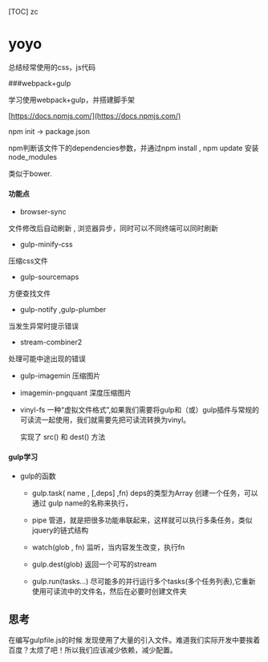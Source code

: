 [TOC] zc

# yoyo
总结经常使用的css，js代码

###webpack+gulp
	
学习使用webpack+gulp，并搭建脚手架


[https://docs.npmjs.com/](https://docs.npmjs.com/)

npm init -> package.json

npm判断该文件下的dependencies参数，并通过npm install , npm update 安装 node_modules

类似于bower.

#### 功能点

* browser-sync

文件修改后自动刷新 , 浏览器异步，同时可以不同终端可以同时刷新

* gulp-minify-css

压缩css文件

* gulp-sourcemaps

方便查找文件

* gulp-notify ,gulp-plumber

当发生异常时提示错误 

* stream-combiner2

处理可能中途出现的错误

* gulp-imagemin
压缩图片

* imagemin-pngquant
深度压缩图片

* vinyl-fs
一种“虚拟文件格式”,如果我们需要将gulp和（或）gulp插件与常规的可读流一起使用，我们就需要先把可读流转换为vinyl。

	实现了 src() 和 dest() 方法
#### gulp学习

* gulp的函数
	
	* gulp.task( name , [,deps] ,fn)
		deps的类型为Array
		创建一个任务，可以通过 gulp name的名称来执行，

	* pipe
		管道，就是把很多功能串联起来，这样就可以执行多条任务，类似jquery的链式结构

	* watch(glob , fn)
		监听，当内容发生改变，执行fn

	* gulp.dest(glob)
		返回一个可写的stream

	* gulp.run(tasks...)
		尽可能多的并行运行多个tasks(多个任务列表),它重新使用可读流中的文件名，然后在必要时创建文件夹


## 思考
在编写gulpfile.js的时候 发现使用了大量的引入文件。难道我们实际开发中要挨着百度？太烦了吧！所以我们应该减少依赖，减少配置。